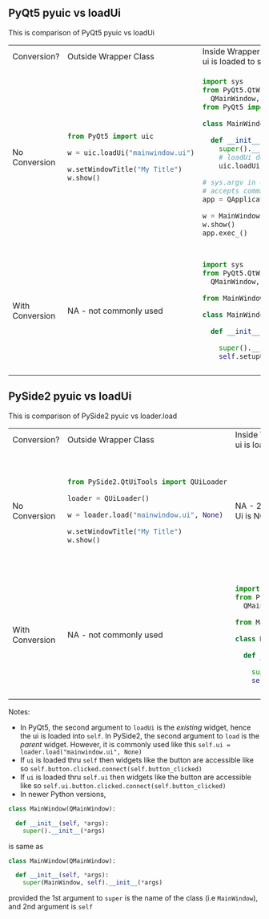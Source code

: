 ## PyQt5 pyuic vs loadUi

This is comparison of PyQt5 pyuic vs loadUi


<table>
<tr>
<td> Conversion? </td> <td> Outside Wrapper Class </td> <td> Inside Wrapper Class<br/>ui is loaded to self</td> <td> Inside Wrapper Class<br/>ui is loaded to self.ui</td>
</tr>
<tr>
<td> No Conversion </td>
<td>

```py
from PyQt5 import uic

w = uic.loadUi("mainwindow.ui")

w.setWindowTitle("My Title")
w.show()
```

</td>
<td>
  
```py
import sys
from PyQt5.QtWidgets import
  QMainWindow, QApplication
from PyQt5 import uic

class MainWindow(QMainWindow):

  def __init__(self, *args):
    super().__init__(*args)
    # loadUi does what setupUi does
    uic.loadUi("mainwindow.ui", self)

# sys.argv in case the app
# accepts command line arguments
app = QApplication(sys.argv)

w = MainWindow() 
w.show()
app.exec_()
```

</td>
<td>
  
NA - 2nd argument is existing widget.<br/>
Ui is loaded to self.

</td>


</tr>
<td> With Conversion </td>
<td>
NA - not commonly used
</td>
<td>

```py
import sys
from PyQt5.QtWidgets import
  QMainWindow, QApplication

from MainWindow_ui import UiMainWindow

class MainWindow(QMainWindow, Ui_MainWindow):

  def __init__(self, *args):

    super().__init__(*args)
    self.setupUi(self)
```

</td>
<td>

```py
import sys
from PyQt5.QtWidgets import
  QMainWindow, QApplication

from MainWindow_ui import UiMainWindow

class MainWindow(QMainWindow):

  def __init__(self, *args):

    super().__init__(*args)
    self.ui = UiMainWindow()
    self.ui.setupUi(self)
```

</td>
<tr>
</table>

## PySide2 pyuic vs loadUi

This is comparison of PySide2 pyuic vs loader.load

<table>
<tr>
<td> Conversion? </td> <td> Outside Wrapper Class </td> <td> Inside Wrapper Class<br/>ui is loaded to self</td> <td> Inside Wrapper Class<br/>ui is loaded to self.ui</td>
</tr>
<tr>
<td> No Conversion </td>
<td>

```py
from PySide2.QtUiTools import QUiLoader

loader = QUiLoader()

w = loader.load("mainwindow.ui", None)

w.setWindowTitle("My Title")
w.show()
```

</td>
<td>
  
NA - 2nd argument is parent widget.<br/>
Ui is NOT loaded to self. 

</td>
<td>
  
```py
import sys
from PySide2.QtWidgets import
  QMainWindow, QApplication
from PySide2.QtUiTools import QUiLoader

loader = QUiLoader()

class MainWindow(QMainWindow):

  def __init__(self, *args):
    super().__init__(*args)
    self.ui = loader.load("mainwindow.ui", None)
```

</td>


</tr>
<td> With Conversion </td>
<td>
NA - not commonly used
</td>
<td>

```py
import sys
from PySide2.QtWidgets import
  QMainWindow, QApplication

from MainWindow_ui import UiMainWindow

class MainWindow(QMainWindow, Ui_MainWindow):

  def __init__(self, *args):

    super().__init__(*args)
    self.setupUi(self)
```

</td>
<td>

```py
import sys
from PySide2.QtWidgets import
  QMainWindow, QApplication

from MainWindow_ui import UiMainWindow

class MainWindow(QMainWindow):

  def __init__(self, *args):

    super().__init__(*args)
    self.ui = UiMainWindow()
    self.ui.setupUi(self)
```

</td>
<tr>
</table>

Notes:

* In PyQt5, the second argument to `loadUi` is the *existing* widget, hence the ui is loaded into `self`. In PySide2, the second argument to `load` is the *parent* widget. However, it is commonly used like this `self.ui = loader.load("mainwindow.ui", None)`
* If `ui` is loaded thru `self` then widgets like the button are accessible like so `self.button.clicked.connect(self.button_clicked)`
* If `ui` is loaded thru `self.ui` then widgets like the button are accessible like so `self.ui.button.clicked.connect(self.button_clicked)`
* In newer Python versions,

```py
class MainWindow(QMainWindow):

  def __init__(self, *args):
    super().__init__(*args)
```
is same as

```py
class MainWindow(QMainWindow):

  def __init__(self, *args):
    super(MainWindow, self).__init__(*args)
```

provided the 1st argument to `super` is the name of the class (i.e `MainWindow`), and 2nd argument is `self`
